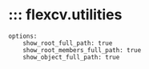 # ::: flexcv.utilities

    options:
        show_root_full_path: true
        show_root_members_full_path: true
        show_object_full_path: true
